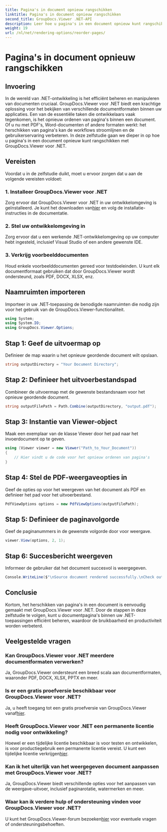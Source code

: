 ```yaml
---
title: Pagina's in document opnieuw rangschikken
linktitle: Pagina's in document opnieuw rangschikken
second_title: GroupDocs.Viewer .NET-API
description: Leer hoe u pagina's in een document opnieuw kunt rangschikken met GroupDocs.Viewer voor .NET. Volg onze stapsgewijze handleiding voor naadloos documentbeheer.
weight: 19
url: /nl/net/rendering-options/reorder-pages/
---
```


# Pagina's in document opnieuw rangschikken

## Invoering
In de wereld van .NET-ontwikkeling is het efficiënt beheren en manipuleren van documenten cruciaal. GroupDocs.Viewer voor .NET biedt een krachtige oplossing voor het bekijken van verschillende documentformaten binnen uw applicaties. Een van de essentiële taken die ontwikkelaars vaak tegenkomen, is het opnieuw ordenen van pagina's binnen een document. Of u nu met PDF's, Word-documenten of andere formaten werkt: het herschikken van pagina's kan de workflows stroomlijnen en de gebruikerservaring verbeteren. In deze zelfstudie gaan we dieper in op hoe u pagina's in een document opnieuw kunt rangschikken met GroupDocs.Viewer voor .NET.
## Vereisten
Voordat u in de zelfstudie duikt, moet u ervoor zorgen dat u aan de volgende vereisten voldoet:
### 1. Installeer GroupDocs.Viewer voor .NET
 Zorg ervoor dat GroupDocs.Viewer voor .NET in uw ontwikkelomgeving is geïnstalleerd. Je kunt het downloaden van[hier](https://releases.groupdocs.com/viewer/net/) en volg de installatie-instructies in de documentatie.
### 2. Stel uw ontwikkelomgeving in
Zorg ervoor dat u een werkende .NET-ontwikkelomgeving op uw computer hebt ingesteld, inclusief Visual Studio of een andere gewenste IDE.
### 3. Verkrijg voorbeelddocumenten
Houd enkele voorbeelddocumenten gereed voor testdoeleinden. U kunt elk documentformaat gebruiken dat door GroupDocs.Viewer wordt ondersteund, zoals PDF, DOCX, XLSX, enz.

## Naamruimten importeren
Importeer in uw .NET-toepassing de benodigde naamruimten die nodig zijn voor het gebruik van de GroupDocs.Viewer-functionaliteit.

```csharp
using System;
using System.IO;
using GroupDocs.Viewer.Options;
```
## Stap 1: Geef de uitvoermap op
Definieer de map waarin u het opnieuw geordende document wilt opslaan.
```csharp
string outputDirectory = "Your Document Directory";
```
## Stap 2: Definieer het uitvoerbestandspad
Combineer de uitvoermap met de gewenste bestandsnaam voor het opnieuw geordende document.
```csharp
string outputFilePath = Path.Combine(outputDirectory, "output.pdf");
```
## Stap 3: Instantie van Viewer-object
Maak een exemplaar van de klasse Viewer door het pad naar het invoerdocument op te geven.
```csharp
using (Viewer viewer = new Viewer("Path_to_Your_Document"))
{
    // Hier vindt u de code voor het opnieuw ordenen van pagina's
}
```
## Stap 4: Stel de PDF-weergaveopties in
Geef de opties op voor het weergeven van het document als PDF en definieer het pad voor het uitvoerbestand.
```csharp
PdfViewOptions options = new PdfViewOptions(outputFilePath);
```
## Stap 5: Definieer de paginavolgorde
Geef de paginanummers in de gewenste volgorde door voor weergave.
```csharp
viewer.View(options, 2, 1);
```
## Stap 6: Succesbericht weergeven
Informeer de gebruiker dat het document succesvol is weergegeven.
```csharp
Console.WriteLine($"\nSource document rendered successfully.\nCheck output in {outputDirectory}.");
```

## Conclusie
Kortom, het herschikken van pagina's in een document is eenvoudig gemaakt met GroupDocs.Viewer voor .NET. Door de stappen in deze zelfstudie te volgen, kunt u documentpagina's binnen uw .NET-toepassingen efficiënt beheren, waardoor de bruikbaarheid en productiviteit worden verbeterd.
## Veelgestelde vragen
### Kan GroupDocs.Viewer voor .NET meerdere documentformaten verwerken?
Ja, GroupDocs.Viewer ondersteunt een breed scala aan documentformaten, waaronder PDF, DOCX, XLSX, PPTX en meer.
### Is er een gratis proefversie beschikbaar voor GroupDocs.Viewer voor .NET?
 Ja, u heeft toegang tot een gratis proefversie van GroupDocs.Viewer vanaf[hier](https://releases.groupdocs.com/).
### Heeft GroupDocs.Viewer voor .NET een permanente licentie nodig voor ontwikkeling?
 Hoewel er een tijdelijke licentie beschikbaar is voor testen en ontwikkelen, is voor productiegebruik een permanente licentie vereist. U kunt een tijdelijke licentie verkrijgen[hier](https://purchase.groupdocs.com/temporary-license/).
### Kan ik het uiterlijk van het weergegeven document aanpassen met GroupDocs.Viewer voor .NET?
Ja, GroupDocs.Viewer biedt verschillende opties voor het aanpassen van de weergave-uitvoer, inclusief paginarotatie, watermerken en meer.
### Waar kan ik verdere hulp of ondersteuning vinden voor GroupDocs.Viewer voor .NET?
 U kunt het GroupDocs.Viewer-forum bezoeken[hier](https://forum.groupdocs.com/c/viewer/9) voor eventuele vragen of ondersteuningsbehoeften.